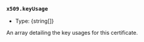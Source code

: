 ### `x509.keyUsage`

<!-- YAML
added: v15.6.0
-->

* Type: {string\[]}

An array detailing the key usages for this certificate.
